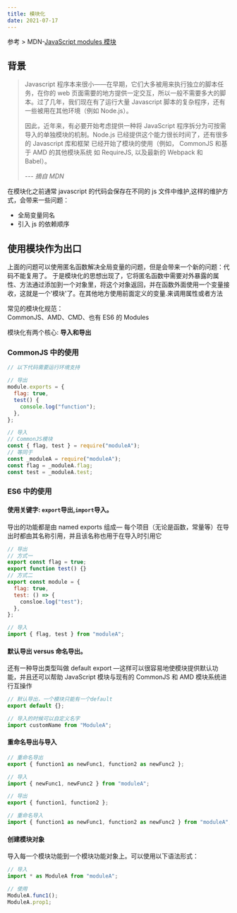 ```yaml
---
title: 模块化
date: 2021-07-17
---
```


参考 > MDN-[JavaScript modules 模块](https://developer.mozilla.org/zh-CN/docs/Web/JavaScript/Guide/Modules)

## 背景

> Javascript 程序本来很小——在早期，它们大多被用来执行独立的脚本任务，在你的 web 页面需要的地方提供一定交互，所以一般不需要多大的脚本。过了几年，我们现在有了运行大量 Javascript 脚本的复杂程序，还有一些被用在其他环境（例如 Node.js）。
>
> 因此，近年来，有必要开始考虑提供一种将 JavaScript 程序拆分为可按需导入的单独模块的机制。Node.js 已经提供这个能力很长时间了，还有很多的 Javascript 库和框架 已经开始了模块的使用（例如， CommonJS 和基于 AMD 的其他模块系统 如 RequireJS, 以及最新的 Webpack 和 Babel）。
>
> --- _摘自 MDN_

在模块化之前通常 javascript 的代码会保存在不同的 js 文件中维护,这样的维护方式，会带来一些问题：

- 全局变量同名
- 引入 js 的依赖顺序

## 使用模块作为出口

上面的问题可以使用匿名函数解决全局变量的问题，但是会带来一个新的问题：代码不能复用了。
于是模块化的思想出现了，它将匿名函数中需要对外暴露的属性、方法通过添加到一个对象里，将这个对象返回，并在函数外面使用一个变量接收，这就是一个'模块'了。在其他地方使用前面定义的变量.来调用属性或者方法

常见的模块化规范：  
 CommonJS、AMD、CMD、也有 ES6 的 Modules

模块化有两个核心: **导入和导出**

### CommonJS 中的使用

```javascript
// 以下代码需要运行环境支持

// 导出
module.exports = {
  flag: true,
  test() {
    console.log("function");
  },
};

// 导入
// CommonJS模块
const { flag, test } = require("moduleA");
// 等同于
const _moduleA = require("moduleA");
const flag = _moduleA.flag;
const test = _moduleA.test;
```

### ES6 中的使用

#### 使用关键字: `export`导出,`import`导入。

导出的功能都是由 named exports 组成— 每个项目（无论是函数，常量等）在导出时都由其名称引用，并且该名称也用于在导入时引用它

```javascript
// 导出
// 方式一
export const flag = true;
export function test() {}
// 方式二
export const module = {
  flag: true,
  test: () => {
    consloe.log("test");
  },
};

// 导入
import { flag, test } from "moduleA";
```

#### 默认导出 versus 命名导出。

还有一种导出类型叫做 default export —这样可以很容易地使模块提供默认功能，并且还可以帮助 JavaScript 模块与现有的 CommonJS 和 AMD 模块系统进行互操作

```javascript
// 默认导出，一个模块只能有一个default
export default {};

// 导入的时候可以自定义名字
import customName from "ModuleA";
```

#### 重命名导出与导入

```javascript
// 重命名导出
export { function1 as newFunc1, function2 as newFunc2 };

// 导入
import { newFunc1, newFunc2 } from "moduleA";
```

```javascript
// 导出
export { function1, function2 };

// 重命名导入
import { function1 as newFunc1, function2 as newFunc2 } from "moduleA";
```

#### 创建模块对象

导入每一个模块功能到一个模块功能对象上。可以使用以下语法形式：

```javascript
// 导入
import * as ModuleA from "moduleA";

// 使用
ModuleA.func1();
ModuleA.prop1;
```

